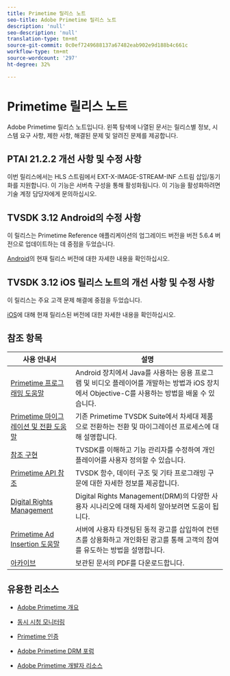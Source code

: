 ```yaml
---
title: Primetime 릴리스 노트
seo-title: Adobe Primetime 릴리스 노트
description: 'null'
seo-description: 'null'
translation-type: tm+mt
source-git-commit: 0c0ef7249688137a67482eab902e9d188b4c661c
workflow-type: tm+mt
source-wordcount: '297'
ht-degree: 32%

---
```



# Primetime 릴리스 노트

Adobe Primetime 릴리스 노트입니다. 왼쪽 탐색에 나열된 문서는 릴리스별 정보, 시스템 요구 사항, 제한 사항, 해결된 문제 및 알려진 문제를 제공합니다.

## PTAI 21.2.2 개선 사항 및 수정 사항

이번 릴리스에서는 HLS 스트림에서 EXT-X-IMAGE-STREAM-INF 스트림 삽입/동기화를 지원합니다. 이 기능은 서버측 구성을 통해 활성화됩니다. 이 기능을 활성화하려면 기술 계정 담당자에게 문의하십시오.

## TVSDK 3.12 Android의 수정 사항

이 릴리스는 Primetime Reference 애플리케이션의 업그레이드 버전을 버전 5.6.4 버전으로 업데이트하는 데 중점을 두었습니다.

[Android](../release-notes/tvsdk-3x-android.md)의 현재 릴리스 버전에 대한 자세한 내용을 확인하십시오.

## TVSDK 3.12 iOS 릴리스 노트의 개선 사항 및 수정 사항

이 릴리스는 주요 고객 문제 해결에 중점을 두었습니다.

[iOS](../release-notes/tvsdk-3x-ios.md)에 대해 현재 릴리스된 버전에 대한 자세한 내용을 확인하십시오.

## 참조 항목

| 사용 안내서 | 설명 |
|--- |--- |
| [Primetime 프로그래밍 도움말](/help/programming/home.md) | Android 장치에서 Java를 사용하는 응용 프로그램 및 비디오 플레이어를 개발하는 방법과 iOS 장치에서 Objective-C를 사용하는 방법을 배울 수 있습니다. |
| [Primetime 마이그레이션 및 전환 도움말](/help/migration-guides/home.md) | 기존 Primetime TVSDK Suite에서 차세대 제품으로 전환하는 전환 및 마이그레이션 프로세스에 대해 설명합니다. |
| [참조 구현](/help/android-reference-implementation/home.md) | TVSDK를 이해하고 기능 관리자를 수정하여 개인 플레이어를 사용자 정의할 수 있습니다. |
| [Primetime API 참조](/help/reference/api-references.md) | TVSDK 함수, 데이터 구조 및 기타 프로그래밍 구문에 대한 자세한 정보를 제공합니다. |
| [Digital Rights Management](/help/digital-rights-management/home.md) | Digital Rights Management(DRM)의 다양한 사용자 시나리오에 대해 자세히 알아보려면 도움이 됩니다. |
| [Primetime Ad Insertion 도움말](/help/primetime-ad-insertion/home.md) | 서버에 사용자 타겟팅된 동적 광고를 삽입하여 컨텐츠를 상용화하고 개인화된 광고를 통해 고객의 참여를 유도하는 방법을 설명합니다. |
| [아카이브](https://helpx.adobe.com/primetime/archives.html) | 보관된 문서의 PDF를 다운로드합니다. |

## 유용한 리소스

* [Adobe Primetime 개요](https://www.adobe.com/in/marketing/primetime.html)

* [동시 시청 모니터링](https://tve.helpdocsonline.com/concurrency-monitoring-introduction)

* [Primetime 인증](https://tve.helpdocsonline.com/home)

* [Adobe Primetime DRM 포럼](https://forums.adobe.com/community/adobe_access)

* [Adobe Primetime 개발자 리소스](https://www.adobe.com/devnet/primetime.html)
